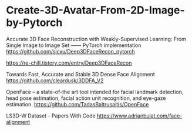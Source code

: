 # Create-3D-Avatar-From-2D-Image-by-Pytorch


Accurate 3D Face Reconstruction with Weakly-Supervised Learning: From Single Image to Image Set —— PyTorch implementation
https://github.com/sicxu/Deep3DFaceRecon_pytorch

https://re-chill.tistory.com/entry/Deep3DFaceRecon





Towards Fast, Accurate and Stable 3D Dense Face Alignment
https://github.com/cleardusk/3DDFA_V2



OpenFace – a state-of-the art tool intended for facial landmark detection, head pose estimation, facial action unit recognition, and eye-gaze estimation.
https://github.com/TadasBaltrusaitis/OpenFace


LS3D-W Dataset - Papers With Code
https://www.adrianbulat.com/face-alignment